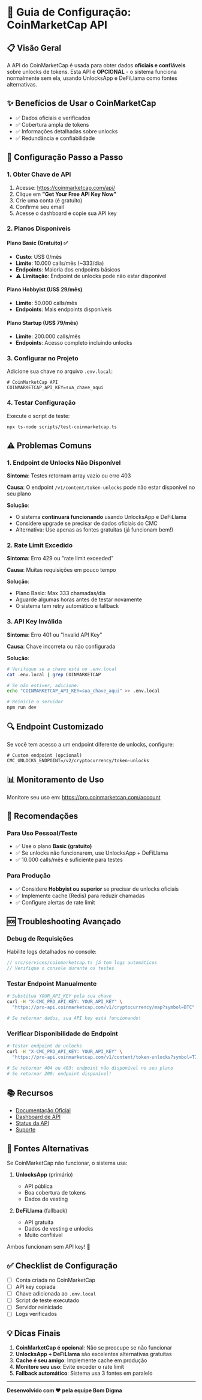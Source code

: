 # 🔧 Guia de Configuração: CoinMarketCap API

## 📋 Visão Geral

A API do CoinMarketCap é usada para obter dados **oficiais e confiáveis** sobre unlocks de tokens. Esta API é **OPCIONAL** - o sistema funciona normalmente sem ela, usando UnlocksApp e DeFiLlama como fontes alternativas.

## ✨ Benefícios de Usar o CoinMarketCap

- ✅ Dados oficiais e verificados
- ✅ Cobertura ampla de tokens
- ✅ Informações detalhadas sobre unlocks
- ✅ Redundância e confiabilidade

## 🚀 Configuração Passo a Passo

### 1. Obter Chave de API

1. Acesse: https://coinmarketcap.com/api/
2. Clique em **"Get Your Free API Key Now"**
3. Crie uma conta (é gratuito)
4. Confirme seu email
5. Acesse o dashboard e copie sua API key

### 2. Planos Disponíveis

#### Plano Basic (Gratuito) ✅
- **Custo**: US$ 0/mês
- **Limite**: 10.000 calls/mês (~333/dia)
- **Endpoints**: Maioria dos endpoints básicos
- ⚠️ **Limitação**: Endpoint de unlocks pode não estar disponível

#### Plano Hobbyist (US$ 29/mês)
- **Limite**: 50.000 calls/mês
- **Endpoints**: Mais endpoints disponíveis

#### Plano Startup (US$ 79/mês)
- **Limite**: 200.000 calls/mês
- **Endpoints**: Acesso completo incluindo unlocks

### 3. Configurar no Projeto

Adicione sua chave no arquivo `.env.local`:

```env
# CoinMarketCap API
COINMARKETCAP_API_KEY=sua_chave_aqui
```

### 4. Testar Configuração

Execute o script de teste:

```bash
npx ts-node scripts/test-coinmarketcap.ts
```

## ⚠️ Problemas Comuns

### 1. Endpoint de Unlocks Não Disponível

**Sintoma**: Testes retornam array vazio ou erro 403

**Causa**: O endpoint `/v1/content/token-unlocks` pode não estar disponível no seu plano

**Solução**:
- O sistema **continuará funcionando** usando UnlocksApp e DeFiLlama
- Considere upgrade se precisar de dados oficiais do CMC
- Alternativa: Use apenas as fontes gratuitas (já funcionam bem!)

### 2. Rate Limit Excedido

**Sintoma**: Erro 429 ou "rate limit exceeded"

**Causa**: Muitas requisições em pouco tempo

**Solução**:
- Plano Basic: Max 333 chamadas/dia
- Aguarde algumas horas antes de testar novamente
- O sistema tem retry automático e fallback

### 3. API Key Inválida

**Sintoma**: Erro 401 ou "Invalid API Key"

**Causa**: Chave incorreta ou não configurada

**Solução**:
```bash
# Verifique se a chave está no .env.local
cat .env.local | grep COINMARKETCAP

# Se não estiver, adicione:
echo "COINMARKETCAP_API_KEY=sua_chave_aqui" >> .env.local

# Reinicie o servidor
npm run dev
```

## 🔍 Endpoint Customizado

Se você tem acesso a um endpoint diferente de unlocks, configure:

```env
# Custom endpoint (opcional)
CMC_UNLOCKS_ENDPOINT=/v2/cryptocurrency/token-unlocks
```

## 📊 Monitoramento de Uso

Monitore seu uso em: https://pro.coinmarketcap.com/account

## 🎯 Recomendações

### Para Uso Pessoal/Teste
- ✅ Use o plano **Basic (gratuito)**
- ✅ Se unlocks não funcionarem, use UnlocksApp + DeFiLlama
- ✅ 10.000 calls/mês é suficiente para testes

### Para Produção
- ✅ Considere **Hobbyist ou superior** se precisar de unlocks oficiais
- ✅ Implemente cache (Redis) para reduzir chamadas
- ✅ Configure alertas de rate limit

## 🆘 Troubleshooting Avançado

### Debug de Requisições

Habilite logs detalhados no console:

```typescript
// src/services/coinmarketcap.ts já tem logs automáticos
// Verifique o console durante os testes
```

### Testar Endpoint Manualmente

```bash
# Substitua YOUR_API_KEY pela sua chave
curl -H "X-CMC_PRO_API_KEY: YOUR_API_KEY" \
  "https://pro-api.coinmarketcap.com/v1/cryptocurrency/map?symbol=BTC"

# Se retornar dados, sua API key está funcionando!
```

### Verificar Disponibilidade do Endpoint

```bash
# Testar endpoint de unlocks
curl -H "X-CMC_PRO_API_KEY: YOUR_API_KEY" \
  "https://pro-api.coinmarketcap.com/v1/content/token-unlocks?symbol=TIA"

# Se retornar 404 ou 403: endpoint não disponível no seu plano
# Se retornar 200: endpoint disponível!
```

## 📚 Recursos

- [Documentação Oficial](https://coinmarketcap.com/api/documentation/v1/)
- [Dashboard de API](https://pro.coinmarketcap.com/account)
- [Status da API](https://status.coinmarketcap.com/)
- [Suporte](https://support.coinmarketcap.com/)

## 🔄 Fontes Alternativas

Se CoinMarketCap não funcionar, o sistema usa:

1. **UnlocksApp** (primário)
   - API pública
   - Boa cobertura de tokens
   - Dados de vesting

2. **DeFiLlama** (fallback)
   - API gratuita
   - Dados de vesting e unlocks
   - Muito confiável

Ambos funcionam sem API key! 🎉

## ✅ Checklist de Configuração

- [ ] Conta criada no CoinMarketCap
- [ ] API key copiada
- [ ] Chave adicionada ao `.env.local`
- [ ] Script de teste executado
- [ ] Servidor reiniciado
- [ ] Logs verificados

## 💡 Dicas Finais

1. **CoinMarketCap é opcional**: Não se preocupe se não funcionar
2. **UnlocksApp + DeFiLlama** são excelentes alternativas gratuitas
3. **Cache é seu amigo**: Implemente cache em produção
4. **Monitore seu uso**: Evite exceder o rate limit
5. **Fallback automático**: Sistema usa 3 fontes em paralelo

---

**Desenvolvido com ❤️ pela equipe Bom Digma**

